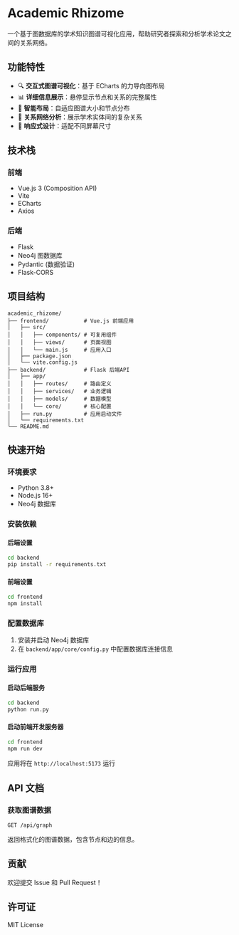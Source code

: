 # Academic Rhizome

一个基于图数据库的学术知识图谱可视化应用，帮助研究者探索和分析学术论文之间的关系网络。

## 功能特性

- 🔍 **交互式图谱可视化**：基于 ECharts 的力导向图布局
- 📊 **详细信息展示**：悬停显示节点和关系的完整属性
- 🎯 **智能布局**：自适应图谱大小和节点分布
- 🔗 **关系网络分析**：展示学术实体间的复杂关系
- 📱 **响应式设计**：适配不同屏幕尺寸

## 技术栈

### 前端
- Vue.js 3 (Composition API)
- Vite
- ECharts
- Axios

### 后端
- Flask
- Neo4j 图数据库
- Pydantic (数据验证)
- Flask-CORS

## 项目结构

```
academic_rhizome/
├── frontend/           # Vue.js 前端应用
│   ├── src/
│   │   ├── components/ # 可复用组件
│   │   ├── views/      # 页面视图
│   │   └── main.js     # 应用入口
│   ├── package.json
│   └── vite.config.js
├── backend/            # Flask 后端API
│   ├── app/
│   │   ├── routes/     # 路由定义
│   │   ├── services/   # 业务逻辑
│   │   ├── models/     # 数据模型
│   │   └── core/       # 核心配置
│   ├── run.py          # 应用启动文件
│   └── requirements.txt
└── README.md
```

## 快速开始

### 环境要求

- Python 3.8+
- Node.js 16+
- Neo4j 数据库

### 安装依赖

#### 后端设置
```bash
cd backend
pip install -r requirements.txt
```

#### 前端设置
```bash
cd frontend
npm install
```

### 配置数据库

1. 安装并启动 Neo4j 数据库
2. 在 `backend/app/core/config.py` 中配置数据库连接信息

### 运行应用

#### 启动后端服务
```bash
cd backend
python run.py
```

#### 启动前端开发服务器
```bash
cd frontend
npm run dev
```

应用将在 `http://localhost:5173` 运行

## API 文档

### 获取图谱数据
```
GET /api/graph
```

返回格式化的图谱数据，包含节点和边的信息。

## 贡献

欢迎提交 Issue 和 Pull Request！

## 许可证

MIT License
